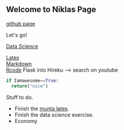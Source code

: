 <script src="https://cdnjs.cloudflare.com/ajax/libs/KaTeX/0.7.1/katex.min.js" integrity="sha384-/y1Nn9+QQAipbNQWU65krzJralCnuOasHncUFXGkdwntGeSvQicrYkiUBwsgUqc1" crossorigin="anonymous"></script>


## Welcome to Niklas Page

[github page](github.com/niklasinde)

Let's go!

[Data Science](datascience/index.md)<br/>

[Latex](latex/index.md)<br/>
[Markdown](https://guides.github.com/features/mastering-markdown/)<br/>
[Rcode](R/index.md)
Flask into Hireku --> search on youtube <br/>
```python
if Iamawesome==True:
  return("nice")
```

Stuff to do.

* Finish the [munta latex](https://www.sharelatex.com/project/592edbf359a8a3210557fb14).<br/>
* Finish the data science exercise.<br/>
* Economy
